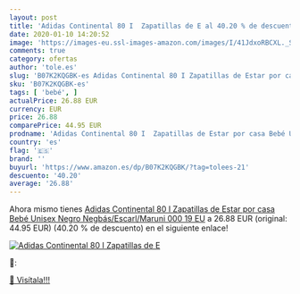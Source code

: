 ```yaml
---
layout: post
title: 'Adidas Continental 80 I  Zapatillas de E al 40.20 % de descuento'
date: 2020-01-10 14:20:52
image: 'https://images-eu.ssl-images-amazon.com/images/I/41JdxoRBCXL._SL400_.jpg'
comments: true
category: ofertas
author: 'tole.es'
slug: 'B07K2KQGBK-es Adidas Continental 80 I Zapatillas de Estar por casa Bebé...'
sku: 'B07K2KQGBK-es'
tags: [ 'bebé', ]
actualPrice: 26.88 EUR
currency: EUR
price: 26.88
comparePrice: 44.95 EUR
prodname: 'Adidas Continental 80 I  Zapatillas de Estar por casa Bebé Unisex  Negro  Negbás/Escarl/Maruni 000   19 EU'
country: 'es'
flag: '🇪🇸'
brand: ''
buyurl: 'https://www.amazon.es/dp/B07K2KQGBK/?tag=tolees-21'
descuento: '40.20'
average: '26.88'
---
```


Ahora mismo tienes [Adidas Continental 80 I  Zapatillas de Estar por casa Bebé Unisex  Negro  Negbás/Escarl/Maruni 000   19 EU](https://www.amazon.es/dp/B07K2KQGBK/?tag=tolees-21) a 26.88 EUR (original: 44.95 EUR) (40.20 %  de descuento) en el siguiente enlace!

[![Adidas Continental 80 I  Zapatillas de E](https://images-eu.ssl-images-amazon.com/images/I/41JdxoRBCXL._SL400_.jpg)](https://www.amazon.es/dp/B07K2KQGBK/?tag=tolees-21)

🔎:


[🛒 Visítala!!!](https://www.amazon.es/dp/B07K2KQGBK/?tag=tolees-21)
